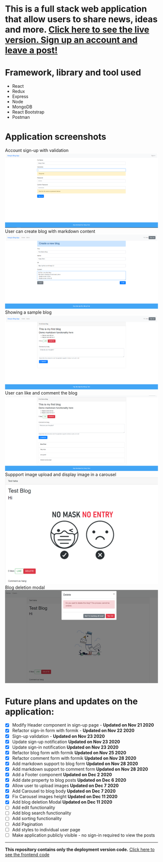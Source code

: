 # This is a full stack web application that allow users to share news, ideas and more. [Click here to see the live version. Sign up an account and leave a post!](https://full-stack-blog-sharing.herokuapp.com/)

# Framework, library and tool used

- React
- Redux
- Express
- Node
- MongoDB
- React Bootstrap
- Postman

# Application screenshots

Account sign-up with validation
![Image of account sign-up with validation](https://github.com/HangCcZ/App-Screenshots/blob/main/full-stack-blog-site/signup_validate.PNG)
User can create blog with markdown content
![Image of creating blog with markdown](https://github.com/HangCcZ/App-Screenshots/blob/main/full-stack-blog-site/blogform.PNG)
Showing a sample blog
![Image of a blog with markdown](https://github.com/HangCcZ/App-Screenshots/blob/main/full-stack-blog-site/blogItem.PNG)
User can like and comment the blog
![Image of the blog being liked and commented](https://github.com/HangCcZ/App-Screenshots/blob/main/full-stack-blog-site/blogItem_like_comment.PNG)
Suppport image upload and display image in a carousel
![Image of a carousel](https://github.com/HangCcZ/App-Screenshots/blob/main/full-stack-blog-site/blogImage_Carousel.PNG)
Blog deletion modal
![Image of a deletion modal](https://github.com/HangCcZ/App-Screenshots/blob/main/full-stack-blog-site/blog_delete_modal.PNG)
# Future plans and updates on the application:

- [x] Modify Header component in sign-up page - **Updated on Nov 21 2020**
- [x] Refactor sign-in form with formik - **Updated on Nov 22 2020**
- [x] Sign-up validation - **Updated on Nov 23 2020**
- [x] Update sign-up notification **Updated on Nov 23 2020**
- [x] Update sign-in notification **Updated on Nov 23 2020**
- [x] Refactor blog form with formik **Updated on Nov 25 2020**
- [x] Refactor comment form with formik **Updated on Nov 28 2020**
- [x] Add markdown support to blog form **Updated on Nov 28 2020**
- [x] Add markdown support to comment form **Updated on Nov 28 2020**
- [x] Add a Footer component **Updated on Dec 2 2020**
- [x] Add date property to blog posts **Updated on Dec 6 2020**
- [x] Allow user to upload images **Updated on Dec 7 2020**
- [x] Add Carousel to blog body **Updated on Dec 7 2020**
- [x] Fix Carousel images height **Updated on Dec 11 2020**
- [x] Add blog deletion Modal **Updated on Dec 11 2020**
- [ ] Add edit functionality
- [ ] Add blog search functionality
- [ ] Add sorting functionality
- [ ] Add Pagination
- [ ] Add styles to individual user page
- [ ] Make application publicly visible - no sign-in required to view the posts

---

**This repository contains only the deployment version code.** [Click here to see the frontend code](https://github.com/HangCcZ/Full-Stack-Blog-Sharing-Frontend)
